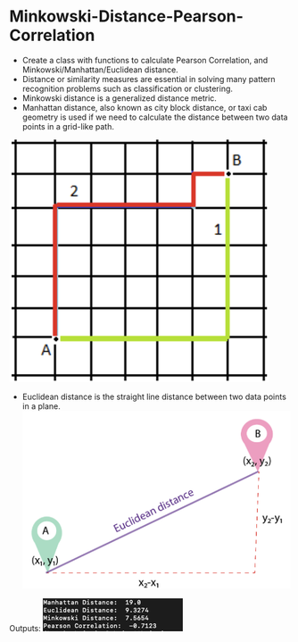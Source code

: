 # Minkowski-Distance-Pearson-Correlation

* Create a class with functions to calculate Pearson Correlation, and Minkowski/Manhattan/Euclidean distance.
* Distance or similarity measures are essential in solving many pattern recognition problems such as classification or clustering. 
* Minkowski distance is a generalized distance metric. 
* Manhattan distance, also known as city block distance, or taxi cab geometry is used if we need to calculate the distance between two data points in a grid-like path.

![manhattan](https://github.com/ChrisLaha/Minkowski-Distance-Pearson-Correlation/blob/main/Images/manhattan.png?raw=true)
* Euclidean distance is the straight line distance between two data points in a plane. 
![euclidean](https://github.com/ChrisLaha/Minkowski-Distance-Pearson-Correlation/blob/main/Images/euclidean.png?raw=true)


Outputs:
![output](https://github.com/ChrisLaha/Minkowski-Distance-Pearson-Correlation/blob/main/Images/output.png?raw=true)
